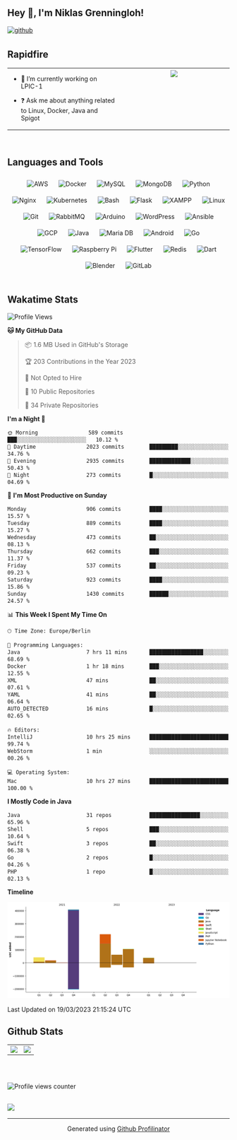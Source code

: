 ## Hey 👋, I'm Niklas Grenningloh!  
  

<a href="https://github.com/base2code" target="_blank">
<img src=https://img.shields.io/badge/github-%2324292e.svg?&style=for-the-badge&logo=github&logoColor=white alt=github style="margin-bottom: 5px;" />
</a>  
  

<br/>  


## Rapidfire  
<table><tr><td valign="top" width="50%">

- 🌱 I’m currently working on LPIC-1
  

- ❓ Ask me about anything related to Linux, Docker, Java and Spigot  


</td><td valign="top" width="50%">

<div align="center">
<img src="https://rishavanand.github.io/static/images/greetings.gif" align="center" style="width: 100%" />
</div>  


</td></tr></table>  

<br/>  


## Languages and Tools  
<div align="center">  
<img style="margin: 10px" src="https://profilinator.rishav.dev/skills-assets/amazonwebservices-original-wordmark.svg" alt="AWS" height="25" />  
<img style="margin: 10px" src="https://profilinator.rishav.dev/skills-assets/docker-original-wordmark.svg" alt="Docker" height="25" />  
<img style="margin: 10px" src="https://profilinator.rishav.dev/skills-assets/mysql-original-wordmark.svg" alt="MySQL" height="25" />  
<img style="margin: 10px" src="https://profilinator.rishav.dev/skills-assets/mongodb-original-wordmark.svg" alt="MongoDB" height="25" />  
<img style="margin: 10px" src="https://profilinator.rishav.dev/skills-assets/python-original.svg" alt="Python" height="25" />  
<img style="margin: 10px" src="https://profilinator.rishav.dev/skills-assets/nginx-original.svg" alt="Nginx" height="25" />  
<img style="margin: 10px" src="https://profilinator.rishav.dev/skills-assets/kubernetes-icon.svg" alt="Kubernetes" height="25" />  
<img style="margin: 10px" src="https://profilinator.rishav.dev/skills-assets/gnu_bash-icon.svg" alt="Bash" height="25" />  
<img style="margin: 10px" src="https://profilinator.rishav.dev/skills-assets/flask.png" alt="Flask" height="25" />  
<img style="margin: 10px" src="https://profilinator.rishav.dev/skills-assets/xampp.png" alt="XAMPP" height="25" />  
<img style="margin: 10px" src="https://profilinator.rishav.dev/skills-assets/linux-original.svg" alt="Linux" height="25" />  
<img style="margin: 10px" src="https://profilinator.rishav.dev/skills-assets/git-scm-icon.svg" alt="Git" height="25" />  
<img style="margin: 10px" src="https://profilinator.rishav.dev/skills-assets/rabbitmq-icon.svg" alt="RabbitMQ" height="25" />  
<img style="margin: 10px" src="https://profilinator.rishav.dev/skills-assets/arduino.png" alt="Arduino" height="25" />  
<img style="margin: 10px" src="https://profilinator.rishav.dev/skills-assets/wordpress.png" alt="WordPress" height="25" />  
<img style="margin: 10px" src="https://profilinator.rishav.dev/skills-assets/ansible.png" alt="Ansible" height="25" />  
<img style="margin: 10px" src="https://profilinator.rishav.dev/skills-assets/google_cloud-icon.svg" alt="GCP" height="25" />  
<img style="margin: 10px" src="https://profilinator.rishav.dev/skills-assets/java-original-wordmark.svg" alt="Java" height="25" />  
<img style="margin: 10px" src="https://profilinator.rishav.dev/skills-assets/mariadb.png" alt="Maria DB" height="25" />  
<img style="margin: 10px" src="https://profilinator.rishav.dev/skills-assets/android-original-wordmark.svg" alt="Android" height="25" />  
<img style="margin: 10px" src="https://profilinator.rishav.dev/skills-assets/go-original.svg" alt="Go" height="25" />  
<img style="margin: 10px" src="https://profilinator.rishav.dev/skills-assets/tensorflow-icon.svg" alt="TensorFlow" height="25" />  
<img style="margin: 10px" src="https://profilinator.rishav.dev/skills-assets/raspberrypi.png" alt="Raspberry Pi" height="25" />  
<img style="margin: 10px" src="https://profilinator.rishav.dev/skills-assets/flutterio-icon.svg" alt="Flutter" height="25" />  
<img style="margin: 10px" src="https://profilinator.rishav.dev/skills-assets/redis-original-wordmark.svg" alt="Redis" height="25" />  
<img style="margin: 10px" src="https://profilinator.rishav.dev/skills-assets/dartlang-icon.svg" alt="Dart" height="25" />  
<img style="margin: 10px" src="https://profilinator.rishav.dev/skills-assets/blender_community_badge_white.svg" alt="Blender" height="25" />  
<img style="margin: 10px" src="https://profilinator.rishav.dev/skills-assets/gitlab.svg" alt="GitLab" height="25" />  
</div>  

<br/>  

## Wakatime Stats

<!--START_SECTION:waka-->
![Profile Views](http://img.shields.io/badge/Profile%20Views-9-blue)

**🐱 My GitHub Data** 

> 📦 1.6 MB Used in GitHub's Storage 
 > 
> 🏆 203 Contributions in the Year 2023
 > 
> 🚫 Not Opted to Hire
 > 
> 📜 10 Public Repositories 
 > 
> 🔑 34 Private Repositories 
 > 
**I'm a Night 🦉** 

```text
🌞 Morning                589 commits         ███░░░░░░░░░░░░░░░░░░░░░░   10.12 % 
🌆 Daytime                2023 commits        █████████░░░░░░░░░░░░░░░░   34.76 % 
🌃 Evening                2935 commits        █████████████░░░░░░░░░░░░   50.43 % 
🌙 Night                  273 commits         █░░░░░░░░░░░░░░░░░░░░░░░░   04.69 % 
```
📅 **I'm Most Productive on Sunday** 

```text
Monday                   906 commits         ████░░░░░░░░░░░░░░░░░░░░░   15.57 % 
Tuesday                  889 commits         ████░░░░░░░░░░░░░░░░░░░░░   15.27 % 
Wednesday                473 commits         ██░░░░░░░░░░░░░░░░░░░░░░░   08.13 % 
Thursday                 662 commits         ███░░░░░░░░░░░░░░░░░░░░░░   11.37 % 
Friday                   537 commits         ██░░░░░░░░░░░░░░░░░░░░░░░   09.23 % 
Saturday                 923 commits         ████░░░░░░░░░░░░░░░░░░░░░   15.86 % 
Sunday                   1430 commits        ██████░░░░░░░░░░░░░░░░░░░   24.57 % 
```


📊 **This Week I Spent My Time On** 

```text
🕑︎ Time Zone: Europe/Berlin

💬 Programming Languages: 
Java                     7 hrs 11 mins       █████████████████░░░░░░░░   68.69 % 
Docker                   1 hr 18 mins        ███░░░░░░░░░░░░░░░░░░░░░░   12.55 % 
XML                      47 mins             ██░░░░░░░░░░░░░░░░░░░░░░░   07.61 % 
YAML                     41 mins             ██░░░░░░░░░░░░░░░░░░░░░░░   06.64 % 
AUTO_DETECTED            16 mins             █░░░░░░░░░░░░░░░░░░░░░░░░   02.65 % 

🔥 Editors: 
IntelliJ                 10 hrs 25 mins      █████████████████████████   99.74 % 
WebStorm                 1 min               ░░░░░░░░░░░░░░░░░░░░░░░░░   00.26 % 

💻 Operating System: 
Mac                      10 hrs 27 mins      █████████████████████████   100.00 % 
```

**I Mostly Code in Java** 

```text
Java                     31 repos            ████████████████░░░░░░░░░   65.96 % 
Shell                    5 repos             ███░░░░░░░░░░░░░░░░░░░░░░   10.64 % 
Swift                    3 repos             ██░░░░░░░░░░░░░░░░░░░░░░░   06.38 % 
Go                       2 repos             █░░░░░░░░░░░░░░░░░░░░░░░░   04.26 % 
PHP                      1 repo              █░░░░░░░░░░░░░░░░░░░░░░░░   02.13 % 
```



**Timeline**

![Lines of Code chart](https://raw.githubusercontent.com/base2code/base2code/main/assets/bar_graph.png)


 Last Updated on 19/03/2023 21:15:24 UTC
<!--END_SECTION:waka-->


## Github Stats  
<table><tr><td valign="top" width="50%">

<img src="https://github-readme-stats.vercel.app/api?username=base2code&show_icons=true&count_private=true&hide_border=true" align="left" style="width: 100%" />

</td><td valign="top" width="50%">

<img src="https://github-readme-stats.vercel.app/api/top-langs/?username=base2code&hide_border=true&layout=compact" align="left" style="width: 100%" />

</td></tr></table>  

<br/>  

  

<br/>  

![Profile views counter](https://komarev.com/ghpvc/?username=base2code&&style=flat-square)  
  

<br/>  

<div>
            <a href="https://paypal.me/niklasgrenningloh" target="_blank" style="display: inline-block;">
                <img
                    src="https://img.shields.io/badge/Donate-PayPal-blue.svg?style=flat-square" 
                    align="left"
                />
            </a>
<br />

----
<div align="center">Generated using <a href="https://profilinator.rishav.dev/" target="_blank">Github Profilinator</a></div>
